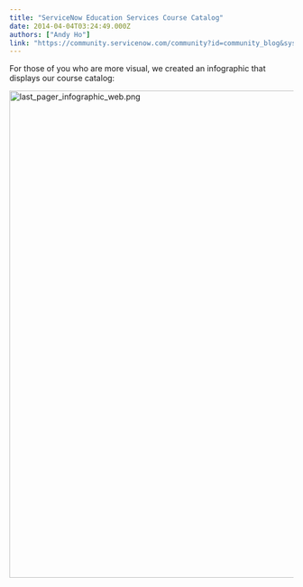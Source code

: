 ```yaml
---
title: "ServiceNow Education Services Course Catalog"
date: 2014-04-04T03:24:49.000Z
authors: ["Andy Ho"]
link: "https://community.servicenow.com/community?id=community_blog&sys_id=740d6aa5dbd0dbc01dcaf3231f96199e"
---
```

<p>For those of you who are more visual, we created an infographic that displays our course catalog:</p><p><a _jive_internal="true" href="/servlet/JiveServlet/showImage/38-2952-8887/last_pager_infographic_web.png"><img  alt="last_pager_infographic_web.png" class="image-0 jive-image" height="900" src="6fe2154edb581b04ed6af3231f961971.iix" style="height: 863px; width: 620px;" width="646"/></a></p>